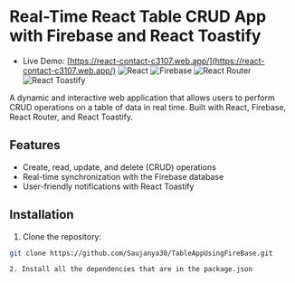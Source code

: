 # Real-Time React Table CRUD App with Firebase and React Toastify
- Live Demo: [https://react-contact-c3107.web.app/](https://react-contact-c3107.web.app/)
![React](https://img.shields.io/badge/React-v17.0.2-blue)
![Firebase](https://img.shields.io/badge/Firebase-v9.0.0-orange)
![React Router](https://img.shields.io/badge/React%20Router-v6.0.0-green)
![React Toastify](https://img.shields.io/badge/React%20Toastify-v8.0.0-yellow)

A dynamic and interactive web application that allows users to perform CRUD operations on a table of data in real time. Built with React, Firebase, React Router, and React Toastify.

## Features

- Create, read, update, and delete (CRUD) operations
- Real-time synchronization with the Firebase database
- User-friendly notifications with React Toastify

## Installation

1. Clone the repository:

```bash
git clone https://github.com/Saujanya30/TableAppUsingFireBase.git

2. Install all the dependencies that are in the package.json
